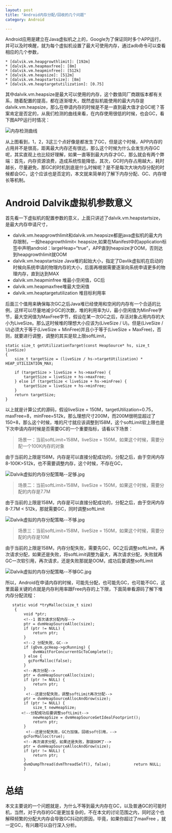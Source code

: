 ```yaml
---
layout: post
title: "Android内存分配/回收的几个问题"   
category: Android    

---
```


Android应用是建立在Java虚拟机之上的，Google为了保证同时多个APP运行，并可以及时唤醒，就为每个虚拟机设置了最大可使用内存，通过adb命令可以查看相应的几个参数，

	* [dalvik.vm.heapgrowthlimit]: [192m]
	* [dalvik.vm.heapmaxfree]: [8m]
	* [dalvik.vm.heapminfree]: [512k]
	* [dalvik.vm.heapsize]: [512m]
	* [dalvik.vm.heapstartsize]: [8m]
	* [dalvik.vm.heaptargetutilization]: [0.75]

其中dalvik.vm.heapsize是最大可以使用的内存，这个数值同厂商跟版本都有关系，随着配置的提高，都在逐渐增大，既然虚拟机能使用的最大内存是dalvik.vm.heapsize，那么在申请内存的时候是不是一直到最大值才会GC呢？答案肯定是否定的，从我们检测的曲线来看，在内存使用很低的时候，也会GC，看下图APP运行时情况：

![内存检测曲线](http://upload-images.jianshu.io/upload_images/1460468-9ab1f8584b27b563.jpg?imageMogr2/auto-orient/strip%7CimageView2/2/w/1240)

从上图看到，1，2，3这三个点好像是都发生了GC，但是这个时候，APP内存的占用并不是很高，距离最大内存还有很远，那么这个时候为什么会发生内存GC呢，其实直观上也比较好理解，如果一直等到最大内存才GC，那么就会有两个弊端：首先，内存资源浪费，造成系统性能降低，其次，GC时内存占用越大，耗时越长，尽量避免，那GC的时机到底是什么时候呢？是不是每次大块内存分配的时候都会GC，这个应该也是否定的，本文就来简单的了解下内存分配、GC、内存增长等机制。

# Android Dalvik虚拟机参数意义

首先看一下虚拟机的配置参数的意义，上面只讲述了dalvik.vm.heapstartsize，是最大内存申请尺寸，

* dalvik.vm.heapgrowthlimit和dalvik.vm.heapsize都是java虚拟机的最大内存限制，一般heapgrowthlimit< heapsize,如果在Manifest中的application标签中声明android：largeHeap=“true”，APP直到heapsize才OOM，否则达到heapgrowthlimit就OOM
* dalvik.vm.heapstartsize Java堆的起始大小，指定了Davlik虚拟机在启动的时候向系统申请的物理内存的大小，后面再根据需要逐渐向系统申请更多的物理内存，直到达到MAX
* dalvik.vm.heapminfree 堆最小空闲值，GC后
* dalvik.vm.heapmaxfree堆最大空闲值
* dalvik.vm.heaptargetutilization 堆目标利用率

后面三个值用来确保每次GC之后Java堆已经使用和空闲的内存有一个合适的比例，这样可以尽量地减少GC的次数，堆的利用率为U，最小空闲值为MinFree字节，最大空闲值为MaxFree字节，假设在某一次GC之后，存活对象占用内存的大小为LiveSize。那么这时候堆的理想大小应该为(LiveSize / U)。但是(LiveSize / U)必须大于等于(LiveSize + MinFree)并且小于等于(LiveSize + MaxFree)，否则，就要进行调整，调整的其实是软上限softLimit，

	static size_t getUtilizationTarget(const HeapSource* hs, size_t liveSize)
	{
	    size_t targetSize = (liveSize / hs->targetUtilization) * HEAP_UTILIZATION_MAX;
	
	    if (targetSize > liveSize + hs->maxFree) {
	        targetSize = liveSize + hs->maxFree;
	    } else if (targetSize < liveSize + hs->minFree) {
	        targetSize = liveSize + hs->minFree;
	    }
	    return targetSize;
	}

以上就是计算公式的源码，假设liveSize = 150M，targetUtilization=0.75，maxFree=8，minFree=512k，那么理想尺寸200M，而200M很明显超过了150+8，那么这个时候，堆的尺寸就应该调整到158M，这个softLimit软上限也是下次申请内存时候是否需要GC的一个重要指标，请看以下场景：

> 场景一：当前softLimit=158M，liveSize = 150M，如果这个时候，需要分配一个100K内存的对象

  由于当前的上限是158M，内存是可以直接分配成功的，分配之后，由于空闲内存8-100K>512k，也不需要调整内存，这个时候，不存在GC，

![Dalvik虚拟的内存分配策略--足够.jpg](http://upload-images.jianshu.io/upload_images/1460468-211cd88d62bc6e13.jpg?imageMogr2/auto-orient/strip%7CimageView2/2/w/1240)

> 场景二：当前softLimit=158M，liveSize = 150M，如果这个时候，需要分配的内存是7.7M

  由于当前的上限是158M，内存是可以直接分配成功的，分配之后，由于空闲内存8-7.7M < 512k，那就需要GC，同时调整softLimit

![Dalvik虚拟的内存分配策略--不够.jpg](http://upload-images.jianshu.io/upload_images/1460468-32354e7e8744ed4d.jpg?imageMogr2/auto-orient/strip%7CimageView2/2/w/1240)
  
> 场景三：当前softLimit=158M，liveSize = 150M，如果这个时候，需要分配的内存是10M

  由于当前的上限是158M，内存分配失败，需要先GC，GC之后调整softLimit，再次请求分配，如果还是失败，将softLimit调整为最大，再次请求分配，失败就再GC一次软引用，再次请求，还是失败那就是OOM，成功后要调整softLimit
  
  ![Dalvik虚拟的内存分配策略--不够GC.jpg](http://upload-images.jianshu.io/upload_images/1460468-86b95abe420d9da1.jpg?imageMogr2/auto-orient/strip%7CimageView2/2/w/1240)

所以，Android在申请内存的时候，可能先分配，也可能先GC，也可能不GC，这里面最关键的点就是内存利用率跟Free内存的上下限，下面简单看源码了解下堆内存分配流程：
	
       static void *tryMalloc(size_t size)
		{
		    void *ptr;
		    <!--1 首次请求分配内存-->
		    ptr = dvmHeapSourceAlloc(size);
		    if (ptr != NULL) {
		        return ptr;
		    }
		    <!--2 分配失败，GC-->
		    if (gDvm.gcHeap->gcRunning) {
		        dvmWaitForConcurrentGcToComplete();
		    } else {
		      gcForMalloc(false);
		    }
		    <!--再次分配-->
		    ptr = dvmHeapSourceAlloc(size);
		    if (ptr != NULL) {
		        return ptr;
		    }
			 <!--还是分配失败，调整softLimit再次分配-->
		    ptr = dvmHeapSourceAllocAndGrow(size);
		    if (ptr != NULL) {
		        size_t newHeapSize;
		   <!--分配成功后要调整softLimit-->
		        newHeapSize = dvmHeapSourceGetIdealFootprint();
		        return ptr;
		    }
			 <!--还是分配失败，GC力加强，回收soft引用，-->
		    gcForMalloc(true);
		    <!--再次请求分配，如果还是失败，那就OOM了-->
		    ptr = dvmHeapSourceAllocAndGrow(size);
		    if (ptr != NULL) {
		        return ptr;
		    }
		    dvmDumpThread(dvmThreadSelf(), false);		    return NULL;  
		    }

       
# 总结

本文主要说的一个问题就是，为什么不等到最大内存在GC，以及普通GC的可能时机，当然，对于内存的GC是更加复杂的，不在本文的讨论范围之内，同时这个也解释频繁的分配大内存会导致GC抖动的原因，毕竟，如果你超过了maxFree ，就一定GC，有兴趣可以自行深入分析。
